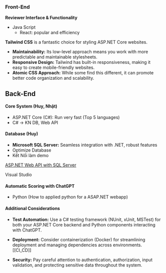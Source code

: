 

### Front-End

**Reviewer Interface & Functionality**
+ Java Script
	+ React: popular and efficiency

**Tailwind CSS** is a fantastic choice for styling ASP.NET Core websites.

+ **Maintainability:** Its low-level approach means you work with more predictable and maintainable stylesheets.
+ **Responsive Design:** Tailwind has built-in responsiveness, making it easy to create mobile-friendly websites.
+ **Atomic CSS Approach:** While some find this different, it can promote better code organization and scalability.






## Back-End

#### **Core System** (Huy, Nhật)
- ASP.NET Core (C#): Run very fast (Top 5 languages)
- C# -> KN DB, Web API



#### **Database** (Huy)
+ **Microsoft SQL Server:** Seamless integration with .NET, robust features
+ Optimize Database 
+ Kết Nối làm demo

[ASP.NET Web API with SQL Server](https://youtu.be/ifgZdY3T0Gs?si=Kh4XtZk2prKN2W-n)


Visual Studio


#### **Automatic Scoring with ChatGPT**
+ Python
(How to applied python for a ASAP.NET webapp)


#### **Additional Considerations**

- **Test Automation:** Use a C# testing framework (NUnit, xUnit, MSTest) for both your ASP.NET Core backend and Python components interacting with ChatGPT.


- **Deployment:** Consider containerization (Docker) for streamlining deployment and managing dependencies across environments.
	[[CI_CD]] 


- **Security:** Pay careful attention to authentication, authorization, input validation, and protecting sensitive data throughout the system.